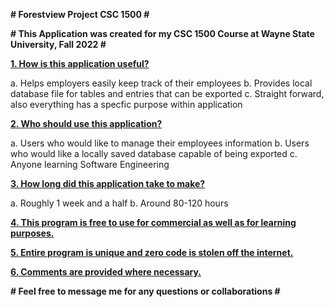 **# Forestview Project CSC 1500 #**

**# This Application was created for my CSC 1500 Course at Wayne State University, Fall 2022 #**

**<ins>1. How is this application useful?</ins>**

  a. Helps employers easily keep track of their employees
  b. Provides local database file for tables and entries that can be exported
  c. Straight forward, also everything has a specfic purpose within application

**<ins>2. Who should use this application?</ins>**

  a. Users who would like to manage their employees information
  b. Users who would like a locally saved database capable of being exported
  c. Anyone learning Software Engineering

**<ins>3. How long did this application take to make?</ins>**

  a. Roughly 1 week and a half
  b. Around 80-120 hours

**<ins>4. This program is free to use for commercial as well as for learning purposes.</ins>**

**<ins>5. Entire program is unique and zero code is stolen off the internet.</ins>**

**<ins>6. Comments are provided where necessary.</ins>**



**# Feel free to message me for any questions or collaborations #**
